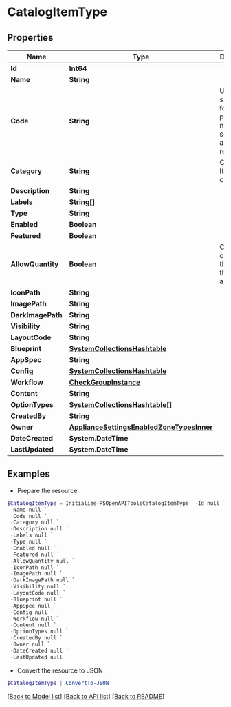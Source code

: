 # CatalogItemType
## Properties

Name | Type | Description | Notes
------------ | ------------- | ------------- | -------------
**Id** | **Int64** |  | [optional] 
**Name** | **String** |  | [optional] 
**Code** | **String** | Useful shortcode for provisioning naming schemes and export reference. | [optional] 
**Category** | **String** | Catalog Item Type category | [optional] 
**Description** | **String** |  | [optional] 
**Labels** | **String[]** |  | [optional] 
**Type** | **String** |  | [optional] 
**Enabled** | **Boolean** |  | [optional] 
**Featured** | **Boolean** |  | [optional] 
**AllowQuantity** | **Boolean** | Can users order more than one of this item at a time. | [optional] 
**IconPath** | **String** |  | [optional] 
**ImagePath** | **String** |  | [optional] 
**DarkImagePath** | **String** |  | [optional] 
**Visibility** | **String** |  | [optional] 
**LayoutCode** | **String** |  | [optional] 
**Blueprint** | [**SystemCollectionsHashtable**](.md) |  | [optional] 
**AppSpec** | **String** |  | [optional] 
**Config** | [**SystemCollectionsHashtable**](.md) |  | [optional] 
**Workflow** | [**CheckGroupInstance**](CheckGroupInstance.md) |  | [optional] 
**Content** | **String** |  | [optional] 
**OptionTypes** | [**SystemCollectionsHashtable[]**](SystemCollectionsHashtable.md) |  | [optional] 
**CreatedBy** | **String** |  | [optional] 
**Owner** | [**ApplianceSettingsEnabledZoneTypesInner**](ApplianceSettingsEnabledZoneTypesInner.md) |  | [optional] 
**DateCreated** | **System.DateTime** |  | [optional] 
**LastUpdated** | **System.DateTime** |  | [optional] 

## Examples

- Prepare the resource
```powershell
$CatalogItemType = Initialize-PSOpenAPIToolsCatalogItemType  -Id null `
 -Name null `
 -Code null `
 -Category null `
 -Description null `
 -Labels null `
 -Type null `
 -Enabled null `
 -Featured null `
 -AllowQuantity null `
 -IconPath null `
 -ImagePath null `
 -DarkImagePath null `
 -Visibility null `
 -LayoutCode null `
 -Blueprint null `
 -AppSpec null `
 -Config null `
 -Workflow null `
 -Content null `
 -OptionTypes null `
 -CreatedBy null `
 -Owner null `
 -DateCreated null `
 -LastUpdated null
```

- Convert the resource to JSON
```powershell
$CatalogItemType | ConvertTo-JSON
```

[[Back to Model list]](../README.md#documentation-for-models) [[Back to API list]](../README.md#documentation-for-api-endpoints) [[Back to README]](../README.md)

